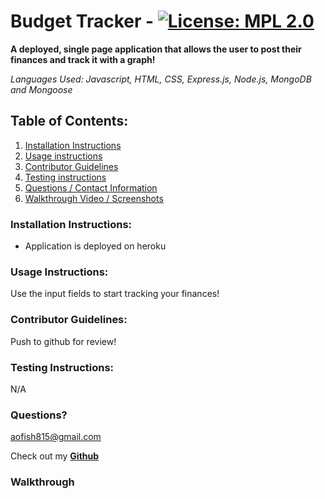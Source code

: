 # Budget Tracker - [![License: MPL 2.0](https://img.shields.io/badge/License-MPL_2.0-brightgreen.svg)](https://opensource.org/licenses/MPL-2.0)

**A deployed, single page application that allows the user to post their finances and track it with a graph!**

_Languages Used: Javascript, HTML, CSS, Express.js, Node.js, MongoDB and Mongoose_

## Table of Contents:

1. [Installation Instructions](#installation-instructions)
2. [Usage instructions](#usage-instructions)
3. [Contributor Guidelines](#contributor-guidelines)
4. [Testing instructions](#testing-instructions)
5. [Questions / Contact Information](#questions)
6. [Walkthrough Video / Screenshots](#walkthrough)

### Installation Instructions:

- Application is deployed on heroku

### Usage Instructions:

Use the input fields to start tracking your finances!

### Contributor Guidelines:

Push to github for review!

### Testing Instructions:

N/A

### Questions?

<aofish815@gmail.com>

Check out my **[Github](https://github.com/superfishal/budget-tracker)**

### Walkthrough
